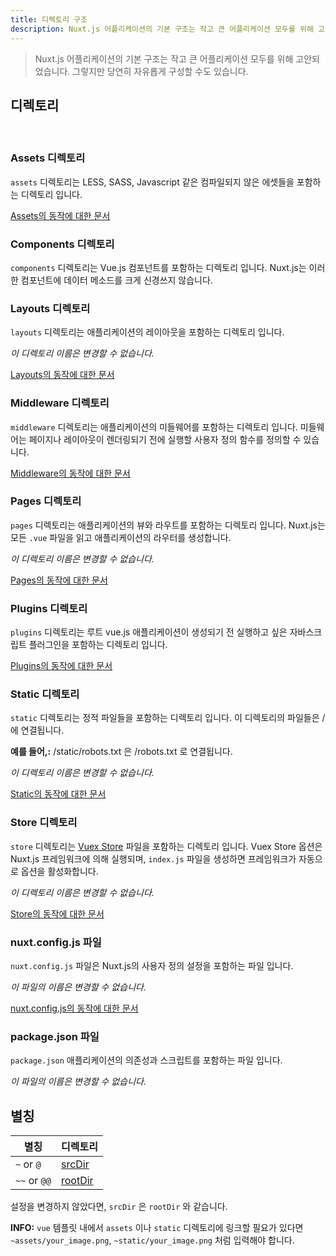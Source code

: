 ```yaml
---
title: 디렉토리 구조
description: Nuxt.js 어플리케이션의 기본 구조는 작고 큰 어플리케이션 모두를 위해 고안되었습니다.
---
```


> Nuxt.js 어플리케이션의 기본 구조는 작고 큰 어플리케이션 모두를 위해 고안되었습니다. 그렇지만 당연히 자유롭게 구성할 수도 있습니다.

## 디렉토리

<br />

### Assets 디렉토리

`assets` 디렉토리는 LESS, SASS, Javascript 같은 컴파일되지 않은 에셋들을 포함하는 디렉토리 입니다.

[Assets의 동작에 대한 문서](/guide/assets)

### Components 디렉토리

`components` 디렉토리는 Vue.js 컴포넌트를 포함하는 디렉토리 입니다. Nuxt.js는 이러한 컴포넌트에 데이터 메소드를 크게 신경쓰지 않습니다.

### Layouts 디렉토리

`layouts` 디렉토리는 애플리케이션의 레이아웃을 포함하는 디렉토리 입니다.

_이 디렉토리 이름은 변경할 수 없습니다._

[Layouts의 동작에 대한 문서](/guide/views#layouts)

### Middleware 디렉토리

`middleware` 디렉토리는 애플리케이션의 미들웨어를 포함하는 디렉토리 입니다. 미들웨어는 페이지나 레이아웃이 렌더링되기 전에 실행할 사용자 정의 함수를 정의할 수 있습니다.

[Middleware의 동작에 대한 문서](/guide/routing#middleware)

### Pages 디렉토리

`pages` 디렉토리는 애플리케이션의 뷰와 라우트를 포함하는 디렉토리 입니다. Nuxt.js는 모든 `.vue` 파일을 읽고 애플리케이션의 라우터를 생성합니다.

_이 디렉토리 이름은 변경할 수 없습니다._

[Pages의 동작에 대한 문서 ](/guide/views)

### Plugins 디렉토리

`plugins` 디렉토리는 루트 vue.js 애플리케이션이 생성되기 전 실행하고 싶은 자바스크립트 플러그인을 포함하는 디렉토리 입니다.

[Plugins의 동작에 대한 문서](/guide/plugins)

### Static 디렉토리

`static` 디렉토리는 정적 파일들을 포함하는 디렉토리 입니다. 이 디렉토리의 파일들은 /에 연결됩니다.

**예를 들어,:** /static/robots.txt 은 /robots.txt 로 연결됩니다.

_이 디렉토리 이름은 변경할 수 없습니다._

[Static의 동작에 대한 문서](/guide/assets#static)

### Store 디렉토리

`store` 디렉토리는 [Vuex Store](http://vuex.vuejs.org) 파일을 포함하는 디렉토리 입니다. Vuex Store 옵션은 Nuxt.js 프레임워크에 의해 실행되며, `index.js` 파일을 생성하면 프레임워크가 자동으로 옵션을 활성화합니다.

_이 디렉토리 이름은 변경할 수 없습니다._

[Store의 동작에 대한 문서](/guide/vuex-store)

### nuxt.config.js 파일

`nuxt.config.js` 파일은 Nuxt.js의 사용자 정의 설정을 포함하는 파일 입니다.

_이 파일의 이름은 변경할 수 없습니다._

[nuxt.config.js의 동작에 대한 문서](/guide/configuration)

### package.json 파일

`package.json` 애플리케이션의 의존성과 스크립트를 포함하는 파일 입니다.

_이 파일의 이름은 변경할 수 없습니다._

## 별칭

| 별칭 | 디렉토리 |
|-----|------|
| `~` or `@` | [srcDir](/api/configuration-srcdir) |
| `~~` or `@@` | [rootDir](/api/configuration-rootdir) |

설정을 변경하지 않았다면, `srcDir` 은 `rootDir` 와 같습니다.

<div class="Alert Alert--nuxt-green">

<b>INFO:</b> `vue` 템플릿 내에서 `assets` 이나 `static` 디렉토리에 링크할 필요가 있다면 `~assets/your_image.png`, `~static/your_image.png` 처럼 입력해야 합니다.

</div>
